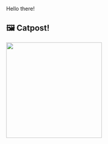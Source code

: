 Hello there!



## 🖼️ Catpost!

<sub>
    <img src="https://cdn2.thecatapi.com/images/MTkzMTU5Nw.gif" height="256">
</sub>

